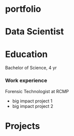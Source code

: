 # portfolio
# Data Scientist

# Education 
  Bachelor of Science, 4 yr

  ### Work experience
  Forensic Technologist at RCMP
  - big impact project 1
  - big impact project 2

# Projects

